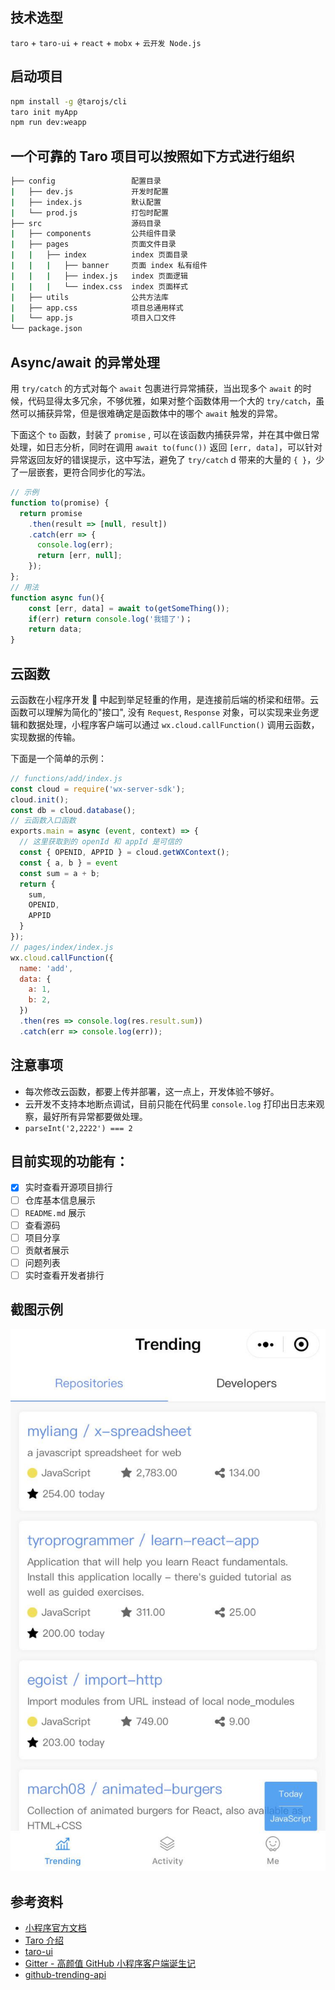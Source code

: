 ## 技术选型

`taro` + `taro-ui` + `react` + `mobx` + `云开发 Node.js`

## 启动项目

```bash
npm install -g @tarojs/cli
taro init myApp
npm run dev:weapp
```

## 一个可靠的 Taro 项目可以按照如下方式进行组织

```bash
├── config                 配置目录
|   ├── dev.js             开发时配置
|   ├── index.js           默认配置
|   └── prod.js            打包时配置
├── src                    源码目录
|   ├── components         公共组件目录
|   ├── pages              页面文件目录
|   |   ├── index          index 页面目录
|   |   |   ├── banner     页面 index 私有组件
|   |   |   ├── index.js   index 页面逻辑
|   |   |   └── index.css  index 页面样式
|   ├── utils              公共方法库
|   ├── app.css            项目总通用样式
|   └── app.js             项目入口文件
└── package.json
```

## Async/await 的异常处理

用 `try/catch` 的方式对每个 `await` 包裹进行异常捕获，当出现多个 `await` 的时候，代码显得太多冗余，不够优雅，如果对整个函数体用一个大的 `try/catch`，虽然可以捕获异常，但是很难确定是函数体中的哪个 `await` 触发的异常。

下面这个 `to` 函数，封装了 `promise` , 可以在该函数内捕获异常，并在其中做日常处理，如日志分析，同时在调用 `await to(func())` 返回 `[err, data]`，可以针对异常返回友好的错误提示，这中写法，避免了 `try/catch` d 带来的大量的 `{ }`，少了一层嵌套，更符合同步化的写法。

```javascript
// 示例
function to(promise) {
  return promise
    .then(result => [null, result])
    .catch(err => {
      console.log(err);
      return [err, null];
    });
};
// 用法
function async fun(){
    const [err, data] = await to(getSomeThing());
    if(err) return console.log('我错了')；
    return data;
}
```

## 云函数

云函数在小程序开发  中起到举足轻重的作用，是连接前后端的桥梁和纽带。云函数可以理解为简化的"接口", 没有 `Request`, `Response` 对象，可以实现来业务逻辑和数据处理，小程序客户端可以通过 `wx.cloud.callFunction()` 调用云函数，实现数据的传输。

下面是一个简单的示例：

```javascript
// functions/add/index.js
const cloud = require('wx-server-sdk');
cloud.init();
const db = cloud.database();
// 云函数入口函数
exports.main = async (event, context) => {
  // 这里获取到的 openId 和 appId 是可信的
  const { OPENID, APPID } = cloud.getWXContext();
  const { a, b } = event
  const sum = a + b;
  return {
    sum,
    OPENID,
    APPID
  }
});
// pages/index/index.js
wx.cloud.callFunction({
  name: 'add',
  data: {
    a: 1,
    b: 2,
  })
  .then(res => console.log(res.result.sum))
  .catch(err => console.log(err));
```

## 注意事项

- 每次修改云函数，都要上传并部署，这一点上，开发体验不够好。
- 云开发不支持本地断点调试，目前只能在代码里 `console.log` 打印出日志来观察，最好所有异常都要做处理。
- `parseInt('2,2222') === 2`

## 目前实现的功能有：

- [x] 实时查看开源项目排行
- [ ] 仓库基本信息展示
- [ ] `README.md` 展示
- [ ] 查看源码
- [ ] 项目分享
- [ ] 贡献者展示
- [ ] 问题列表
- [ ] 实时查看开发者排行

## 截图示例

![image](./doc/demo.jpeg)

## 参考资料

- [小程序官方文档](https://developers.weixin.qq.com/miniprogram/dev/index.html)
- [Taro 介绍](https://nervjs.github.io/taro/docs/README.html)
- [taro-ui](https://taro-ui.aotu.io/)
- [Gitter - 高颜值 GitHub 小程序客户端诞生记](https://juejin.im/post/5c4c738ce51d4525211c129b)
- [github-trending-api](https://github.com/huchenme/github-trending-api)
